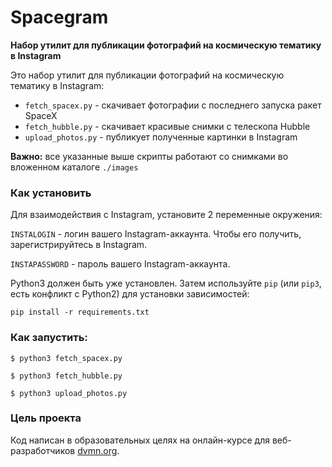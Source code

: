 # Spacegram
**Набор утилит для публикации фотографий на космическую тематику в Instagram**

Это набор утилит для публикации фотографий на космическую тематику в Instagram:
* `fetch_spacex.py` - скачивает фотографии с последнего запуска ракет SpaceX
* `fetch_hubble.py` - скачивает красивые снимки с телескопа Hubble
* `upload_photos.py` - публикует полученные картинки в Instagram

**Важно:** все указанные выше скрипты работают со снимками во вложенном каталоге `./images`


### Как установить

Для взаимодействия с Instagram, установите 2 переменные окружения: 

`INSTALOGIN` - логин вашего Instagram-аккаунта. Чтобы его получить, зарегистрируйтесь в Instagram.

`INSTAPASSWORD` - пароль вашего Instagram-аккаунта.

Python3 должен быть уже установлен. 
Затем используйте `pip` (или `pip3`, есть конфликт с Python2) для установки зависимостей:
```
pip install -r requirements.txt
```

### Как запустить:

```console
$ python3 fetch_spacex.py
```
```console
$ python3 fetch_hubble.py
```
```console
$ python3 upload_photos.py
```

### Цель проекта
Код написан в образовательных целях на онлайн-курсе для веб-разработчиков [dvmn.org](https://dvmn.org/).